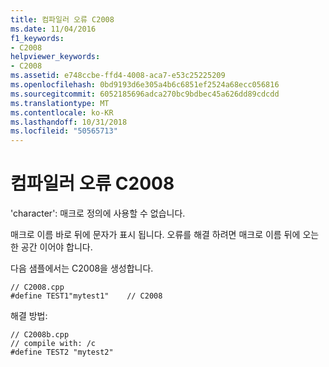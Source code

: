 ```yaml
---
title: 컴파일러 오류 C2008
ms.date: 11/04/2016
f1_keywords:
- C2008
helpviewer_keywords:
- C2008
ms.assetid: e748ccbe-ffd4-4008-aca7-e53c25225209
ms.openlocfilehash: 0bd9193d6e305a4b6c6851ef2524a68ecc056816
ms.sourcegitcommit: 6052185696adca270bc9bdbec45a626dd89cdcdd
ms.translationtype: MT
ms.contentlocale: ko-KR
ms.lasthandoff: 10/31/2018
ms.locfileid: "50565713"
---
```

# <a name="compiler-error-c2008"></a>컴파일러 오류 C2008

'character': 매크로 정의에 사용할 수 없습니다.

매크로 이름 바로 뒤에 문자가 표시 됩니다. 오류를 해결 하려면 매크로 이름 뒤에 오는 한 공간 이어야 합니다.

다음 샘플에서는 C2008을 생성합니다.

```
// C2008.cpp
#define TEST1"mytest1"    // C2008
```

해결 방법:

```
// C2008b.cpp
// compile with: /c
#define TEST2 "mytest2"
```
